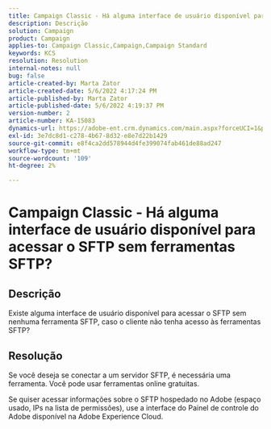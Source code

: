 ```yaml
---
title: Campaign Classic - Há alguma interface de usuário disponível para acessar o SFTP sem ferramentas SFTP?
description: Descrição
solution: Campaign
product: Campaign
applies-to: Campaign Classic,Campaign,Campaign Standard
keywords: KCS
resolution: Resolution
internal-notes: null
bug: false
article-created-by: Marta Zator
article-created-date: 5/6/2022 4:17:24 PM
article-published-by: Marta Zator
article-published-date: 5/6/2022 4:19:37 PM
version-number: 2
article-number: KA-15083
dynamics-url: https://adobe-ent.crm.dynamics.com/main.aspx?forceUCI=1&pagetype=entityrecord&etn=knowledgearticle&id=bfbfdafd-57cd-ec11-a7b5-6045bd00dbbc
exl-id: 3e7dc8d1-c278-4b67-8d32-e8e7d22b1429
source-git-commit: e8f4ca2dd578944d4fe399074fab461de88ad247
workflow-type: tm+mt
source-wordcount: '109'
ht-degree: 2%

---
```


# Campaign Classic - Há alguma interface de usuário disponível para acessar o SFTP sem ferramentas SFTP?

## Descrição


Existe alguma interface de usuário disponível para acessar o SFTP sem nenhuma ferramenta SFTP, caso o cliente não tenha acesso às ferramentas SFTP?


## Resolução


Se você deseja se conectar a um servidor SFTP, é necessária uma ferramenta. Você pode usar ferramentas online gratuitas.

Se quiser acessar informações sobre o SFTP hospedado no Adobe (espaço usado, IPs na lista de permissões), use a interface do Painel de controle do Adobe disponível na Adobe Experience Cloud.

